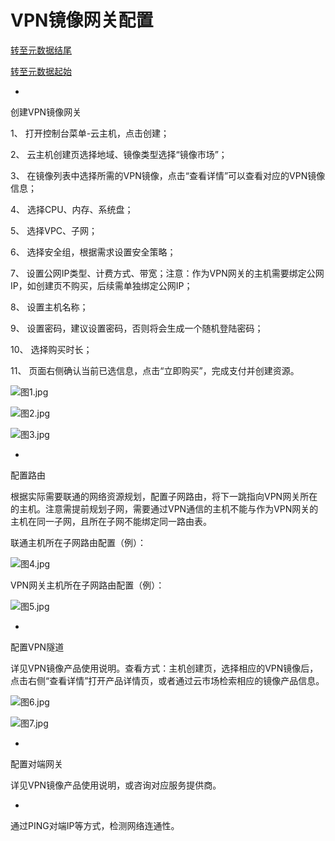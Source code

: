 # **VPN镜像网关配置**

[转至元数据结尾](http://cf.jd.com/pages/viewpage.action?pageId=96004538#page-metadata-end)

[转至元数据起始](http://cf.jd.com/pages/viewpage.action?pageId=96004538#page-metadata-start)

* 
创建VPN镜像网关

1、 打开控制台菜单-云主机，点击创建；

2、 云主机创建页选择地域、镜像类型选择“镜像市场”；

3、 在镜像列表中选择所需的VPN镜像，点击“查看详情”可以查看对应的VPN镜像信息；

4、 选择CPU、内存、系统盘；

5、 选择VPC、子网；

6、 选择安全组，根据需求设置安全策略；

7、 设置公网IP类型、计费方式、带宽；注意：作为VPN网关的主机需要绑定公网IP，如创建页不购买，后续需单独绑定公网IP；

8、 设置主机名称；

9、 设置密码，建议设置密码，否则将会生成一个随机登陆密码；

10、 选择购买时长；

11、 页面右侧确认当前已选信息，点击“立即购买”，完成支付并创建资源。

![图1.jpg](https://img1.jcloudcs.com/cms/4637e855-4f70-4944-8cb5-092faebfe65a20170921154257.jpg)

![图2.jpg](https://img1.jcloudcs.com/cms/57029034-a51e-484e-9273-b2d9b4cc5d0520170921154303.jpg)

![图3.jpg](https://img1.jcloudcs.com/cms/ef9fce1e-85e5-4fb9-971f-c10fed954a3d20170921154310.jpg)

* 
配置路由

根据实际需要联通的网络资源规划，配置子网路由，将下一跳指向VPN网关所在的主机。注意需提前规划子网，需要通过VPN通信的主机不能与作为VPN网关的主机在同一子网，且所在子网不能绑定同一路由表。

联通主机所在子网路由配置（例）：

![图4.jpg](https://img1.jcloudcs.com/cms/1fbfa505-126a-4e18-a876-a10c2143f44720170921154320.jpg)

VPN网关主机所在子网路由配置（例）：

![图5.jpg](https://img1.jcloudcs.com/cms/556ee1b2-4281-4f9f-a240-3a33a8dd9f6420170921154326.jpg)

* 
配置VPN隧道

详见VPN镜像产品使用说明。查看方式：主机创建页，选择相应的VPN镜像后，点击右侧“查看详情”打开产品详情页，或者通过云市场检索相应的镜像产品信息。

![图6.jpg](https://img1.jcloudcs.com/cms/83fda63a-ca4e-43f3-9e15-bb5aa1783f1420170921154334.jpg)

![图7.jpg](https://img1.jcloudcs.com/cms/d9cd6971-b61f-4dae-b0f9-c62f1fcceb8c20170921154342.jpg)

* 
配置对端网关

详见VPN镜像产品使用说明，或咨询对应服务提供商。

* 
通过PING对端IP等方式，检测网络连通性。